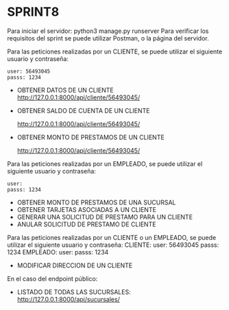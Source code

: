 # SPRINT8
Para iniciar el servidor: 
    python3 manage.py runserver
Para verificar los requisitos del sprint se puede utilizar Postman, o la página del servidor. 

Para las peticiones realizadas por un CLIENTE, se puede utilizar el siguiente usuario y contraseña: 

    user: 56493045
    passs: 1234

* OBTENER DATOS DE UN CLIENTE
    http://127.0.0.1:8000/api/cliente/56493045/

* OBTENER SALDO DE CUENTA DE UN CLIENTE

    http://127.0.0.1:8000/api/cliente/56493045/ 

* OBTENER MONTO DE PRESTAMOS DE UN CLIENTE

    http://127.0.0.1:8000/api/cliente/56493045/ 

Para las peticiones realizadas por un EMPLEADO, se puede utilizar el siguiente usuario y contraseña: 

    user: 
    passs: 1234
    
* OBTENER MONTO DE PRESTAMOS DE UNA SUCURSAL
* OBTENER TARJETAS ASOCIADAS A UN CLIENTE
* GENERAR UNA SOLICITUD DE PRESTAMO PARA UN CLIENTE
* ANULAR SOLICITUD DE PRESTAMO DE CLIENTE

Para las peticiones realizadas por un CLIENTE o un EMPLEADO, se puede utilizar el siguiente usuario y contraseña: 
CLIENTE: 
    user: 56493045
    passs: 1234
EMPLEADO: 
    user: 
    passs: 1234
* MODIFICAR DIRECCION DE UN CLIENTE

En el caso del endpoint público: 
* LISTADO DE TODAS LAS SUCURSALES: 
    http://127.0.0.1:8000/api/sucursales/